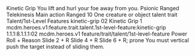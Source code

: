 <ability>
  <name>Kinetic Grip</name>
  <flavor>You lift and hurl your foe away from you.</flavor>
  <keywords>
    <keyword>Psionic</keyword>
    <keyword>Ranged</keyword>
    <keyword>Telekinesis</keyword>
  </keywords>
  <type>Main action</type>
  <distance>Ranged 10</distance>
  <target>One creature or object</target>
  <metadata>
    <class>talent</class>
    <feature_type>trait</feature_type>
    <file_dpath>Talent/1st-Level Features</file_dpath>
    <item_id>kinetic-grip</item_id>
    <item_index>02</item_index>
    <item_name>Kinetic Grip</item_name>
    <level>1</level>
    <scc>mcdm.heroes.v1:feature.trait.talent.1st-level-feature:kinetic-grip</scc>
    <scdc>1.1.1:8.1.1.1:02</scdc>
    <source>mcdm.heroes.v1</source>
    <type>feature/trait/talent/1st-level-feature</type>
  </metadata>
  <effects>
    <effect type="roll">
      <roll>Power Roll + Reason</roll>
      <t1>Slide 2 + R</t1>
      <t2>Slide 4 + R</t2>
      <t3>Slide 6 + R; prone</t3>
    </effect>
    <effect type="mundane" name="Strained">You must vertical push the target instead of sliding them.</effect>
  </effects>
</ability>

